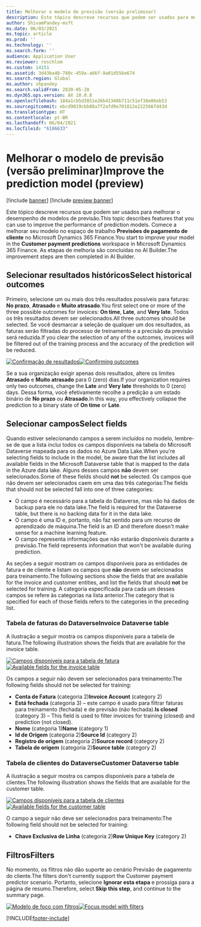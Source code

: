 ```yaml
---
title: Melhorar o modelo de previsão (versão preliminar)
description: Este tópico descreve recursos que podem ser usados para melhorar o desempenho de modelos de previsão.
author: ShivamPandey-msft
ms.date: 06/03/2021
ms.topic: article
ms.prod: ''
ms.technology: ''
ms.search.form: ''
audience: Application User
ms.reviewer: roschlom
ms.custom: 14151
ms.assetid: 3d43ba40-780c-459a-a66f-9a01d556e674
ms.search.region: Global
ms.author: shpandey
ms.search.validFrom: 2020-05-28
ms.dyn365.ops.version: AX 10.0.8
ms.openlocfilehash: 184a1cb5d3851e26b41340b711c51ef38e06eb53
ms.sourcegitcommit: ebcd9019cbb88a7f2afd9e701812e222566fd43d
ms.translationtype: HT
ms.contentlocale: pt-BR
ms.lasthandoff: 06/04/2021
ms.locfileid: "6186633"
---
```

# <a name="improve-the-prediction-model-preview"></a><span data-ttu-id="2bbd9-103">Melhorar o modelo de previsão (versão preliminar)</span><span class="sxs-lookup"><span data-stu-id="2bbd9-103">Improve the prediction model (preview)</span></span>

[!include [banner](../includes/banner.md)]
[!include [preview banner](../includes/preview-banner.md)]

<span data-ttu-id="2bbd9-104">Este tópico descreve recursos que podem ser usados para melhorar o desempenho de modelos de previsão.</span><span class="sxs-lookup"><span data-stu-id="2bbd9-104">This topic describes features that you can use to improve the performance of prediction models.</span></span> <span data-ttu-id="2bbd9-105">Comece a melhorar seu modelo no espaço de trabalho **Previsões de pagamento de cliente** no Microsoft Dynamics 365 Finance.</span><span class="sxs-lookup"><span data-stu-id="2bbd9-105">You start to improve your model in the **Customer payment predictions** workspace in Microsoft Dynamics 365 Finance.</span></span> <span data-ttu-id="2bbd9-106">As etapas de melhoria são concluídas no AI Builder.</span><span class="sxs-lookup"><span data-stu-id="2bbd9-106">The improvement steps are then completed in AI Builder.</span></span>

## <a name="select-historical-outcomes"></a><span data-ttu-id="2bbd9-107">Selecionar resultados históricos</span><span class="sxs-lookup"><span data-stu-id="2bbd9-107">Select historical outcomes</span></span>

<span data-ttu-id="2bbd9-108">Primeiro, selecione um ou mais dos três resultados possíveis para faturas: **No prazo**, **Atrasado** e **Muito atrasado**.</span><span class="sxs-lookup"><span data-stu-id="2bbd9-108">You first select one or more of the three possible outcomes for invoices: **On time**, **Late**, and **Very late**.</span></span> <span data-ttu-id="2bbd9-109">Todos os três resultados devem ser selecionados.</span><span class="sxs-lookup"><span data-stu-id="2bbd9-109">All three outcomes should be selected.</span></span> <span data-ttu-id="2bbd9-110">Se você desmarcar a seleção de qualquer um dos resultados, as faturas serão filtradas do processo de treinamento e a precisão da previsão será reduzida.</span><span class="sxs-lookup"><span data-stu-id="2bbd9-110">If you clear the selection of any of the outcomes, invoices will be filtered out of the training process and the accuracy of the prediction will be reduced.</span></span>

<span data-ttu-id="2bbd9-111">[![Confirmação de resultados](./media/confirm-3-outcomes.png)](./media/confirm-3-outcomes.png)</span><span class="sxs-lookup"><span data-stu-id="2bbd9-111">[![Confirming outcomes](./media/confirm-3-outcomes.png)](./media/confirm-3-outcomes.png)</span></span>

<span data-ttu-id="2bbd9-112">Se a sua organização exigir apenas dois resultados, altere os limites **Atrasado** e **Muito atrasado** para 0 (zero) dias.</span><span class="sxs-lookup"><span data-stu-id="2bbd9-112">If your organization requires only two outcomes, change the **Late** and **Very late** thresholds to 0 (zero) days.</span></span> <span data-ttu-id="2bbd9-113">Dessa forma, você efetivamente recolhe a predição a um estado binário de **No prazo** ou **Atrasado**.</span><span class="sxs-lookup"><span data-stu-id="2bbd9-113">In this way, you effectively collapse the prediction to a binary state of **On time** or **Late**.</span></span>

## <a name="select-fields"></a><span data-ttu-id="2bbd9-114">Selecionar campos</span><span class="sxs-lookup"><span data-stu-id="2bbd9-114">Select fields</span></span>

<span data-ttu-id="2bbd9-115">Quando estiver selecionando campos a serem incluídos no modelo, lembre-se de que a lista inclui todos os campos disponíveis na tabela do Microsoft Dataverse mapeada para os dados no Azure Data Lake.</span><span class="sxs-lookup"><span data-stu-id="2bbd9-115">When you're selecting fields to include in the model, be aware that the list includes all available fields in the Microsoft Dataverse table that is mapped to the data in the Azure data lake.</span></span> <span data-ttu-id="2bbd9-116">Alguns desses campos **não** devem ser selecionados.</span><span class="sxs-lookup"><span data-stu-id="2bbd9-116">Some of these fields should **not** be selected.</span></span> <span data-ttu-id="2bbd9-117">Os campos que não devem ser selecionados caem em uma das três categorias:</span><span class="sxs-lookup"><span data-stu-id="2bbd9-117">The fields that should not be selected fall into one of three categories:</span></span>

- <span data-ttu-id="2bbd9-118">O campo é necessário para a tabela do Dataverse, mas não há dados de backup para ele no data lake.</span><span class="sxs-lookup"><span data-stu-id="2bbd9-118">The field is required for the Dataverse table, but there is no backing data for it in the data lake.</span></span>
- <span data-ttu-id="2bbd9-119">O campo é uma ID e, portanto, não faz sentido para um recurso de aprendizado de máquina.</span><span class="sxs-lookup"><span data-stu-id="2bbd9-119">The field is an ID and therefore doesn't make sense for a machine learning feature.</span></span>
- <span data-ttu-id="2bbd9-120">O campo representa informações que não estarão disponíveis durante a previsão.</span><span class="sxs-lookup"><span data-stu-id="2bbd9-120">The field represents information that won't be available during prediction.</span></span>

<span data-ttu-id="2bbd9-121">As seções a seguir mostram os campos disponíveis para as entidades de fatura e de cliente e listam os campos que **não** devem ser selecionados para treinamento.</span><span class="sxs-lookup"><span data-stu-id="2bbd9-121">The following sections show the fields that are available for the invoice and customer entities, and list the fields that should **not** be selected for training.</span></span> <span data-ttu-id="2bbd9-122">A categoria especificada para cada um desses campos se refere às categorias na lista anterior.</span><span class="sxs-lookup"><span data-stu-id="2bbd9-122">The category that is specified for each of those fields refers to the categories in the preceding list.</span></span>
 
### <a name="invoice-dataverse-table"></a><span data-ttu-id="2bbd9-123">Tabela de faturas do Dataverse</span><span class="sxs-lookup"><span data-stu-id="2bbd9-123">Invoice Dataverse table</span></span>

<span data-ttu-id="2bbd9-124">A ilustração a seguir mostra os campos disponíveis para a tabela de fatura.</span><span class="sxs-lookup"><span data-stu-id="2bbd9-124">The following illustration shows the fields that are available for the invoice table.</span></span>

<span data-ttu-id="2bbd9-125">[![Campos disponíveis para a tabela de fatura](./media/available-fields.png)](./media/available-fields.png)</span><span class="sxs-lookup"><span data-stu-id="2bbd9-125">[![Available fields for the invoice table](./media/available-fields.png)](./media/available-fields.png)</span></span>

<span data-ttu-id="2bbd9-126">Os campos a seguir não devem ser selecionados para treinamento:</span><span class="sxs-lookup"><span data-stu-id="2bbd9-126">The following fields should not be selected for training:</span></span>

- <span data-ttu-id="2bbd9-127">**Conta de Fatura** (categoria 2)</span><span class="sxs-lookup"><span data-stu-id="2bbd9-127">**Invoice Account** (category 2)</span></span>
- <span data-ttu-id="2bbd9-128">**Está fechada** (categoria 3) – este campo é usado para filtrar faturas para treinamento (fechada) e de previsão (não fechada).</span><span class="sxs-lookup"><span data-stu-id="2bbd9-128">**Is closed** (category 3) – This field is used to filter invoices for training (closed) and prediction (not closed).</span></span>
- <span data-ttu-id="2bbd9-129">**Nome** (categoria 1)</span><span class="sxs-lookup"><span data-stu-id="2bbd9-129">**Name** (category 1)</span></span>
- <span data-ttu-id="2bbd9-130">**Id de Origem** (categoria 2)</span><span class="sxs-lookup"><span data-stu-id="2bbd9-130">**Source Id** (category 2)</span></span>
- <span data-ttu-id="2bbd9-131">**Registro de origem** (categoria 2)</span><span class="sxs-lookup"><span data-stu-id="2bbd9-131">**Source record** (category 2)</span></span>
- <span data-ttu-id="2bbd9-132">**Tabela de origem** (categoria 2)</span><span class="sxs-lookup"><span data-stu-id="2bbd9-132">**Source table** (category 2)</span></span>

### <a name="customer-dataverse-table"></a><span data-ttu-id="2bbd9-133">Tabela de clientes do Dataverse</span><span class="sxs-lookup"><span data-stu-id="2bbd9-133">Customer Dataverse table</span></span>

<span data-ttu-id="2bbd9-134">A ilustração a seguir mostra os campos disponíveis para a tabela de clientes.</span><span class="sxs-lookup"><span data-stu-id="2bbd9-134">The following illustration shows the fields that are available for the customer table.</span></span>

<span data-ttu-id="2bbd9-135">[![Campos disponíveis para a tabela de clientes](./media/related-entities.png)](./media/related-entities.png)</span><span class="sxs-lookup"><span data-stu-id="2bbd9-135">[![Available fields for the customer table](./media/related-entities.png)](./media/related-entities.png)</span></span>

<span data-ttu-id="2bbd9-136">O campo a seguir não deve ser selecionados para treinamento:</span><span class="sxs-lookup"><span data-stu-id="2bbd9-136">The following field should not be selected for training:</span></span>

- <span data-ttu-id="2bbd9-137">**Chave Exclusiva de Linha** (categoria 2)</span><span class="sxs-lookup"><span data-stu-id="2bbd9-137">**Row Unique Key** (category 2)</span></span>

## <a name="filters"></a><span data-ttu-id="2bbd9-138">Filtros</span><span class="sxs-lookup"><span data-stu-id="2bbd9-138">Filters</span></span>

<span data-ttu-id="2bbd9-139">No momento, os filtros não dão suporte ao cenário Previsão de pagamento do cliente.</span><span class="sxs-lookup"><span data-stu-id="2bbd9-139">The filters don't currently support the Customer payment predictor scenario.</span></span> <span data-ttu-id="2bbd9-140">Portanto, selecione **Ignorar esta etapa** e prossiga para a página de resumo.</span><span class="sxs-lookup"><span data-stu-id="2bbd9-140">Therefore, select **Skip this step**, and continue to the summary page.</span></span>

<span data-ttu-id="2bbd9-141">[![Modelo de foco com filtros](./media/focus-model-with-filters.png)](./media/focus-model-with-filters.png)</span><span class="sxs-lookup"><span data-stu-id="2bbd9-141">[![Focus model with filters](./media/focus-model-with-filters.png)](./media/focus-model-with-filters.png)</span></span>

[!INCLUDE[footer-include](../../includes/footer-banner.md)]
